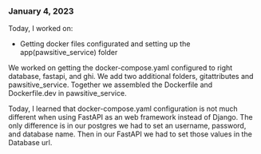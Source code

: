 ### January 4, 2023

Today, I worked on:

* Getting docker files configurated and setting up the app(pawsitive_service) folder

We worked on getting the docker-compose.yaml configured to right database, fastapi, and ghi. We add two additional folders, gitattributes and pawsitive_service. Together we assembled the Dockerfile and Dockerfile.dev in pawsitive_service.

Today, I learned that docker-compose.yaml configuration is not much different when using FastAPI as an web framework instead of Django.
The only difference is in our postgres we had to set an username, password, and database name. Then in our FastAPI we had to set those values in the Database url.
